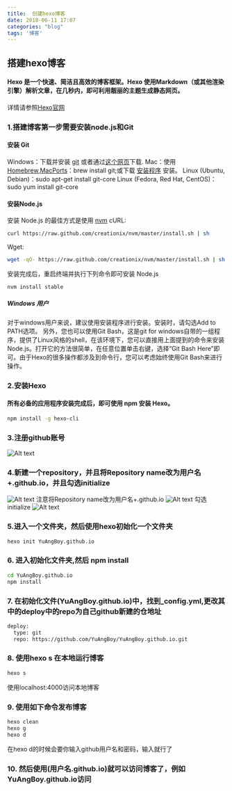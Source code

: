 ```yaml
---
title:  创建hexo博客
date: 2018-06-11 17:07
categories: "blog"
tags: '博客'
---
```

## 搭建hexo博客
<!-- more -->
#### Hexo 是一个快速、简洁且高效的博客框架。Hexo 使用Markdown（或其他渲染引擎）解析文章，在几秒内，即可利用靓丽的主题生成静态网页。
详情请参照<a href="https://hexo.io/zh-cn/docs/index.html">Hexo官网</a>
### 1.搭建博客第一步需要安装node.js和Git
#### 安装 Git
Windows：下载并安装 <a href="https://git-scm.com/download/win">git</a> 或者通过<a href="https://github.com/waylau/git-for-win">这个网页</a>下载.
Mac：使用 <a href="https://brew.sh/">Homebrew</a>,<a href="https://www.macports.org/">MacPorts</a>：brew install git;或下载 <a href="https://sourceforge.net/projects/git-osx-installer/">安装程序</a> 安装。
Linux (Ubuntu, Debian)：sudo apt-get install git-core
Linux (Fedora, Red Hat, CentOS)：sudo yum install git-core
#### 安装Node.js
安装 Node.js 的最佳方式是使用 <a href="https://github.com/creationix/nvm">nvm</a>
cURL:
``` bash
curl https://raw.github.com/creationix/nvm/master/install.sh | sh
```
Wget:
``` bash
wget -qO- https://raw.github.com/creationix/nvm/master/install.sh | sh
```
安装完成后，重启终端并执行下列命令即可安装 Node.js
``` bash
nvm install stable
```
##### Windows 用户
对于windows用户来说，建议使用安装程序进行安装。安装时，请勾选Add to PATH选项。
另外，您也可以使用Git Bash，这是git for windows自带的一组程序，提供了Linux风格的shell，在该环境下，您可以直接用上面提到的命令来安装Node.js。打开它的方法很简单，在任意位置单击右键，选择“Git Bash Here”即可。由于Hexo的很多操作都涉及到命令行，您可以考虑始终使用Git Bash来进行操作。

### 2.安装Hexo
#### 所有必备的应用程序安装完成后，即可使用 npm 安装 Hexo。
``` bash
npm install -g hexo-cli
```
### 3.注册github账号
![Alt text](/images/createHexo-01.png)

### 4.新建一个repository，并且将Repository name改为用户名+.github.io，并且勾选initialize
![Alt text](/images/createHexo-02.png)
注意将Repository name改为用户名+.github.io
![Alt text](/images/createHexo-03.png)
勾选initialize
![Alt text](/images/createHexo-04.png)
### 5.进入一个文件夹，然后使用hexo初始化一个文件夹
``` bash 
hexo init YuAngBoy.github.io
```
### 6. 进入初始化文件夹,然后 npm install
``` bash
cd YuAngBoy.github.io
npm install
```
### 7. 在初始化文件(YuAngBoy.github.io)中，找到_config.yml,更改其中的deploy中的repo为自己github新建的仓地址
``` bash
deploy:
  type: git
  repo: https://github.com/YuAngBoy/YuAngBoy.github.io.git
```
### 8. 使用hexo s 在本地运行博客
``` bash
hexo s
```
使用localhost:4000访问本地博客
### 9. 使用如下命令发布博客
``` bash
hexo clean
hexo g
hexo d
```
在hexo d的时候会要你输入github用户名和密码，输入就行了
### 10. 然后使用(用户名.github.io)就可以访问博客了，例如YuAngBoy.github.io访问
